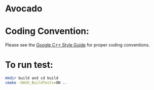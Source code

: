Avocado
===

# Coding Convention:
Please see the [Google C++ Style Guide](https://google.github.io/styleguide/cppguide.html) for proper coding conventions.

# To run test:
```bash
mkdir build and cd build
cmake -DAVO_BuildTests=ON ..
```
